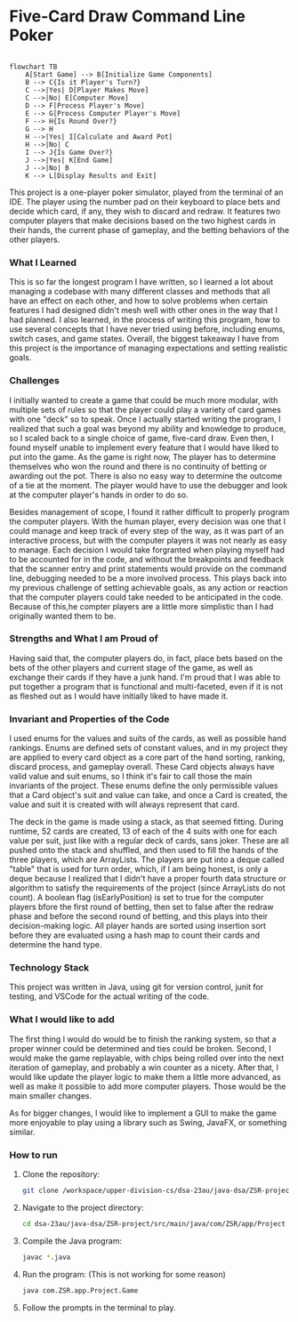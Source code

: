 # Five-Card Draw Command Line Poker

```mermaid

flowchart TB
    A[Start Game] --> B[Initialize Game Components]
    B --> C{Is it Player's Turn?}
    C -->|Yes| D[Player Makes Move]
    C -->|No| E[Computer Move]
    D --> F[Process Player's Move]
    E --> G[Process Computer Player's Move]
    F --> H{Is Round Over?}
    G --> H
    H -->|Yes| I[Calculate and Award Pot]
    H -->|No| C
    I --> J{Is Game Over?}
    J -->|Yes| K[End Game]
    J -->|No| B
    K --> L[Display Results and Exit]

```
This project is a one-player poker simulator, played from the terminal of an IDE. The player using the number pad on their keyboard to place bets and decide which card, if any, they wish to discard and redraw.
It features two computer players that make decisions based on the two highest cards in their hands, the current phase of gameplay, and the betting behaviors of the other players. 

### What I Learned
This is so far the longest program I have written, so I learned a lot about managing a codebase with many different classes and methods that all have an effect on each other, and how to solve problems when certain features I had designed didn't mesh well with other ones in the way that I had planned. I also learned, in the process of writing this program, how to use several concepts that I have never tried using before, including enums, switch cases, and game states. Overall, the biggest takeaway I have from this project is the importance of managing expectations and setting realistic goals.

### Challenges
I initially wanted to create a game that could be much more modular, with multiple sets of rules so that the player could play a variety of card games with one "deck" so to speak. Once I actually started writing the program, I realized that such a goal was beyond my ability and knowledge to produce, so I scaled back to a single choice of game, five-card draw. Even then, I found myself unable to implement every feature that I would have liked to put into the game. As the game is right now, The player has to determine themselves who won the round and there is no continuity of betting or awarding out the pot. There is also no easy way to determine the outcome of a tie at the moment. The player would have to use the debugger and look at the computer player's hands in order to do so. 

Besides management of scope, I found it rather difficult to properly program the computer players. With the human player, every decision was one that I could manage and keep track of every step of the way, as it was part of an interactive process, but with the computer players it was not nearly as easy to manage. Each decision I would take forgranted when playing myself had to be accounted for in the code, and without the breakpoints and feedback that the scanner entry and print statements would provide on the command line, debugging needed to be a more involved process. This plays back into my previous challenge of setting achievable goals, as any action or reaction that the computer players could take needed to be anticipated in the code. Because of this,he compter players are a little more simplistic than I had originally wanted them to be. 

### Strengths and What I am Proud of
Having said that, the computer players do, in fact, place bets based on the bets of the other players and current stage of the game, as well as exchange their cards if they have a junk hand. I'm proud that I was able to put together a program that is functional and multi-faceted, even if it is not as fleshed out as I would have initially liked to have made it.

### Invariant and Properties of the Code
I used enums for the values and suits of the cards, as well as possible hand rankings. Enums are defined sets of constant values, and in my project they are applied to every card object as a core part of the hand sorting, ranking, discard process, and gameplay overall. These Card objects always have valid value and suit enums, so I think it's fair to call those the main invariants of the project. These enums define the only permissible values that a Card object's suit and value can take, and once a Card is created, the value and suit it is created with will always represent that card.

The deck in the game is made using a stack, as that seemed fitting. During runtime, 52 cards are created, 13 of each of the 4 suits with one for each value per suit, just like with a regular deck of cards, sans joker. These are all pushed onto the stack and shuffled, and then used to fill the hands of the three players, which are ArrayLists. The players are put into a deque called "table" that is used for turn order, which, if I am being honest, is only a deque because I realized that I didn't have a proper fourth data structure or algorithm to satisfy the requirements of the project (since ArrayLists do not count). A boolean flag (isEarlyPosition) is set to true for the computer players bfore the first round of betting, then set to false after the redraw phase and before the second round of betting, and this plays into their decision-making logic. All player hands are sorted using insertion sort before they are evaluated using a hash map to count their cards and determine the hand type.

### Technology Stack
This project was written in Java, using git for version control, junit for testing, and VSCode for the actual writing of the code.

### What I would like to add
The first thing I would do would be to finish the ranking system, so that a proper winner could be determined and ties could be broken. Second, I would make the game replayable, with chips being rolled over into the next iteration of gameplay, and probably a win counter as a nicety. After that, I would like update the player logic to make them a little more advanced, as well as make it possible to add more computer players. Those would be the main smaller changes.

As for bigger changes, I would like to implement a GUI to make the game more enjoyable to play using a library such as Swing, JavaFX, or something similar. 

### How to run
1. Clone the repository:

    ```bash
    git clone /workspace/upper-division-cs/dsa-23au/java-dsa/ZSR-project
    ```
2. Navigate to the project directory:

    ```bash
    cd dsa-23au/java-dsa/ZSR-project/src/main/java/com/ZSR/app/Project
    ```
3. Compile the Java program:

    ```bash
    javac *.java
    ```
4. Run the program:  (This is not working for some reason)

    ```bash
    java com.ZSR.app.Project.Game
    ```
5. Follow the prompts in the terminal to play.

